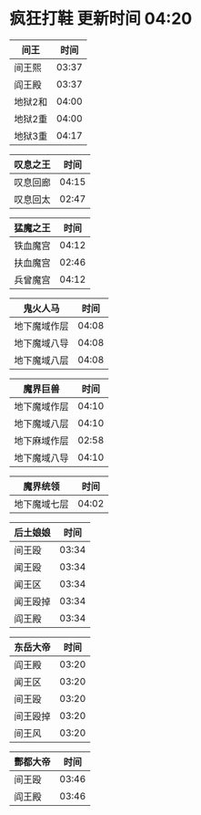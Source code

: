 # 疯狂打鞋 更新时间 04:20

| 间王   | 时间    |
|--------|-------|
| 间王熙 | 03:37 |
| 阎王殿 | 03:37 |
| 地狱2和 | 04:00 |
| 地狱2重 | 04:00 |
| 地狱3重 | 04:17 |

| 叹息之王   | 时间    |
|--------|-------|
| 叹息回廊 | 04:15 |
| 叹息回太 | 02:47 |

| 猛魔之王   | 时间    |
|--------|-------|
| 铁血魔宫 | 04:12 |
| 扶血魔宫 | 02:46 |
| 兵曾魔宫 | 04:12 |

| 鬼火人马   | 时间    |
|--------|-------|
| 地下魔域作层 | 04:08 |
| 地下魔域八导 | 04:08 |
| 地下魔域八层 | 04:08 |

| 魔界巨兽   | 时间    |
|--------|-------|
| 地下魔域作层 | 04:10 |
| 地下魔域八层 | 04:10 |
| 地下麻域作层 | 02:58 |
| 地下魔域八导 | 04:10 |

| 魔界统领   | 时间    |
|--------|-------|
| 地下魔域七层 | 04:02 |

| 后土娘娘   | 时间    |
|--------|-------|
| 间王殴 | 03:34 |
| 闻王殴 | 03:34 |
| 闻王区 | 03:34 |
| 闻王殴掉 | 03:34 |
| 阎王殿 | 03:34 |

| 东岳大帝   | 时间    |
|--------|-------|
| 阎王殿 | 03:20 |
| 闻王区 | 03:20 |
| 间王殴 | 03:20 |
| 间王殴掉 | 03:20 |
| 间王风 | 03:20 |

| 酆都大帝   | 时间    |
|--------|-------|
| 间王殴 | 03:46 |
| 阎王殿 | 03:46 |